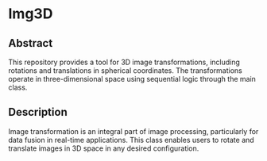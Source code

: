 # Img3D
## Abstract
This repository provides a tool for 3D image transformations, including rotations and translations in spherical coordinates. The transformations operate in three-dimensional space using sequential logic through the main class.

## Description
Image transformation is an integral part of image processing, particularly for data fusion in real-time applications. This class enables users to rotate and translate images in 3D space in any desired configuration.